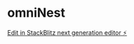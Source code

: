 # omniNest

[Edit in StackBlitz next generation editor ⚡️](https://stackblitz.com/~/github.com/WYZ-R/omniNest)